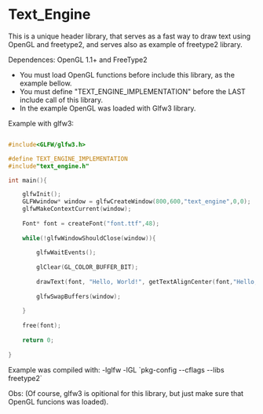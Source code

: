 # Text_Engine

This is a unique header library, that serves as a fast way to draw text using OpenGL and freetype2, and serves also as example of freetype2 library. </br>

Dependences: OpenGL 1.1+ and FreeType2
  
  - You must load OpenGL functions before include this library, as the example bellow. </br>
  - You must define "TEXT_ENGINE_IMPLEMENTATION" before the LAST include call of this library. </br>
  - In the example OpenGL was loaded with Glfw3 library. </br>


Example with glfw3:
```C

#include<GLFW/glfw3.h>

#define TEXT_ENGINE_IMPLEMENTATION
#include"text_engine.h"

int main(){

	glfwInit();
	GLFWwindow* window = glfwCreateWindow(800,600,"text_engine",0,0);
	glfwMakeContextCurrent(window);
	
	Font* font = createFont("font.ttf",48);
	
	while(!glfwWindowShouldClose(window)){
	
		glfwWaitEvents();
		
		glClear(GL_COLOR_BUFFER_BIT);
		
		drawText(font, "Hello, World!", getTextAlignCenter(font,"Hello, World!",400), 600/2-getFontHeight(font));
    
		glfwSwapBuffers(window);
		
	}
	
	free(font);
	
	return 0;
	
}

```
Example was compiled with: -lglfw -lGL \`pkg-config --cflags --libs freetype2\` </br>

Obs: (Of course, glfw3 is opitional for this library, but just make sure that OpenGL funcions was loaded). </br>
